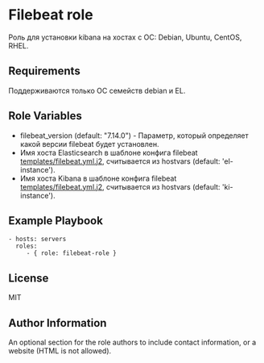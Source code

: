 Filebeat role
=========

Роль для установки kibana на хостах с ОС: Debian, Ubuntu, CentOS, RHEL.

Requirements
------------

Поддерживаются только ОС семейств debian и EL.

Role Variables
--------------

* filebeat_version (default: "7.14.0") - Параметр, который определяет какой версии filebeat будет установлен.
* Имя хоста Elasticsearch в шаблоне конфига filebeat [templates/filebeat.yml.j2](templates/filebeat.yml.j2), считывается из hostvars (default: 'el-instance').
* Имя хоста Kibana в шаблоне конфига filebeat [templates/filebeat.yml.j2](templates/filebeat.yml.j2), считывается из hostvars (default: 'ki-instance').

Example Playbook
----------------

    - hosts: servers
      roles:
         - { role: filebeat-role }

License
-------

MIT

Author Information
------------------

An optional section for the role authors to include contact information, or a website (HTML is not allowed).
